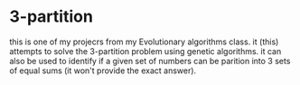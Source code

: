 # 3-partition
this is one of my projecrs from my Evolutionary algorithms class.
it (this) attempts to solve the 3-partition problem using genetic algorithms.
it can also be used to identify if a given set of numbers can be parition into 3 sets of equal sums (it won't provide the exact answer).

